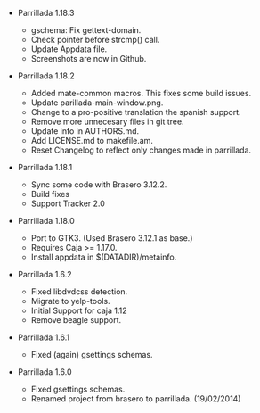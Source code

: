* Parrillada 1.18.3
	- gschema: Fix gettext-domain.
	- Check pointer before strcmp() call.
	- Update Appdata file.
	- Screenshots are now in Github.

* Parrillada 1.18.2
	- Added mate-common macros. This fixes some build issues.
	- Update parillada-main-window.png.
	- Change to a pro-positive translation the spanish support.
	- Remove more unnecesary files in git tree.
	- Update info in AUTHORS.md.
	- Add LICENSE.md to makefile.am.
	- Reset Changelog to reflect only changes made in parrillada.

* Parrillada 1.18.1

	- Sync some code with Brasero 3.12.2.
	- Build fixes
	- Support Tracker 2.0

* Parrillada 1.18.0

	- Port to GTK3. (Used Brasero 3.12.1 as base.)
	- Requires Caja >= 1.17.0.
	- Install appdata in $(DATADIR)/metainfo.

* Parrillada 1.6.2

	- Fixed libdvdcss detection.
	- Migrate to yelp-tools.
	- Initial Support for caja 1.12
	- Remove beagle support.

* Parrillada 1.6.1

	- Fixed (again) gsettings schemas.

* Parrillada 1.6.0

	- Fixed gsettings schemas.
	- Renamed project from brasero to parrillada. (19/02/2014)

